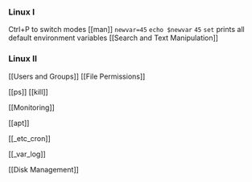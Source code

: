 ### Linux I
Ctrl+P to switch modes
[[man]]
`newvar=45`
`echo $newvar`
`45`
`set` prints all default environment variables
[[Search and Text Manipulation]]

### Linux II
[[Users and Groups]]
[[File Permissions]]


[[ps]]
[[kill]]

[[Monitoring]]

[[apt]]

[[_etc_cron]]

[[_var_log]]

[[Disk Management]]

